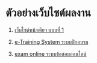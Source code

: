 # ตัวอย่างเว็บไซต์ผลงาน

1. [เว็บไซต์หน้าเดียว แบบที่ 1](https://github.com/matavanary/MY_PROJECT/tree/main/TOTAL/Matavanary001)

2. [e-Training System ระบบฝึกอบรม](https://github.com/ENOMBAN/MY_PROJECT/tree/main/TOTAL/e-Training%20System)

3. [exam online ระบบข้อสอบออนไลน์](https://github.com/ENOMBAN/MY_PROJECT/tree/main/TOTAL/exam%20online)
